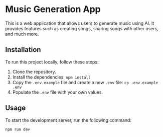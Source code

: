 # Music Generation App

This is a web application that allows users to generate music using AI. It provides features such as creating songs, sharing songs with other users, and much more.

## Installation

To run this project locally, follow these steps:

1. Clone the repository.
2. Install the dependencies: `npm install`
3. Copy the `.env.example` file and create a new `.env` file: `cp .env.example .env`
4. Populate the `.env` file with your own values.

## Usage

To start the development server, run the following command:

```bash
npm run dev
```
